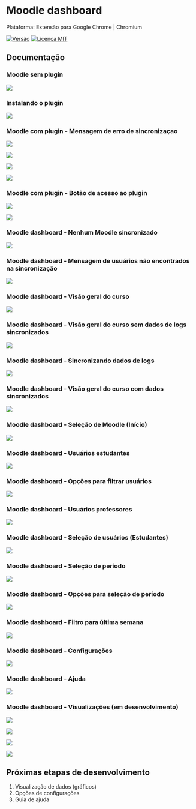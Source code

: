 # Moodle dashboard

Plataforma: Extensão para Google Chrome | Chromium

[![Versão][version-image]][version-url] [![Licença MIT][license-image]][license-url]

## Documentação

### Moodle sem plugin
![](01_moodle_sem_plugin.png)

### Instalando o plugin
![](02_instalando_plugin.png)

### Moodle com plugin - Mensagem de erro de sincronizaçao
![](03_moodle_com_plugin_-_erro_de_sincronizacao.png)

![](04_moodle_com_plugin_-_erro_de_sincronizacao_mouseover.png)

![](05_moodle_com_plugin_-_erro_de_sincronizacao_mouseclick.png)

![](08_moodle_com_plugin_-_erro_de_sincronizacao.png)

### Moodle com plugin - Botão de acesso ao plugin
![](06_moodle_com_plugin_-_botao_de_acesso_mouseover.png)

![](09_moodle_com_plugin_-_botao_fixo.png)

### Moodle dashboard - Nenhum Moodle sincronizado
![](07_moodle_dashboard_-_sem_nenhum_moodle_sincronizado.png)

### Moodle dashboard - Mensagem de usuários não encontrados na sincronização
![](10_moodle_dashboard_-_sincronizacao_de_logs_usuarios_nao_encontrados.png)

### Moodle dashboard - Visão geral do curso
![](11_moodle_dashboard_-_visao_geral_do_curso.png)

### Moodle dashboard - Visão geral do curso sem dados de logs sincronizados
![](12_moodle_dashboard_-_visao_geral_do_curso_sem_dados_sincronizados.png)

### Moodle dashboard - Sincronizando dados de logs
![](13_moodle_dashboard_-_visao_geral_do_curso_sincronizando_dados.png)

### Moodle dashboard - Visão geral do curso com dados sincronizados
![](14_moodle_dashboard_-_visao_geral_do_curso_com_dados_sincronizados.png)

### Moodle dashboard - Seleção de Moodle (Início)
![](15_moodle_dashboard_-_home_selecao_de_moodle.png)

### Moodle dashboard - Usuários estudantes
![](16_moodle_dashboard_-_usuarios_estudantes.png)

### Moodle dashboard - Opções para filtrar usuários
![](17_moodle_dashboard_-_usuarios_opcoes.png)

### Moodle dashboard - Usuários professores
![](18_moodle_dashboard_-_usuarios_professores.png)

### Moodle dashboard - Seleção de usuários (Estudantes)
![](19_moodle_dashboard_-_selecao_de_usuarios.png)

### Moodle dashboard - Seleção de período
![](20_moodle_dashboard_-_selecao_de_periodo.png)

### Moodle dashboard - Opções para seleção de período
![](21_moodle_dashboard_-_selecao_de_periodo_opcoes.png)

### Moodle dashboard - Filtro para última semana
![](22_moodle_dashboard_-_selecao_de_periodo_filtro_ultima_semana.png)

### Moodle dashboard - Configurações
![](23_moodle_dashboard_-_configuracoes.png)

### Moodle dashboard - Ajuda
![](24_moodle_dashboard_-_ajuda.png)

### Moodle dashboard - Visualizações (em desenvolvimento)
![](25_moodle_dashboard_-_visualizacoes.png)

![](26_moodle_dashboard_-_visualizacoes.png)

![](27_moodle_dashboard_-_visualizacoes.png)

![](28_moodle_dashboard_-_visualizacoes.png)

## Próximas etapas de desenvolvimento

1. Visualização de dados (gráficos)
2. Opções de configurações
3. Guia de ajuda

[license-image]: http://img.shields.io/badge/license-MIT-blue.svg?style=flat
[license-url]: ../LICENSE

[version-image]: https://img.shields.io/badge/version-0.1-brightgreen.svg?style=flat
[version-url]: https://github.com/ldseinhardt/moodle-dashboard/releases
